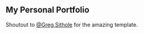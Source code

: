 ## My Personal Portfolio
Shoutout to [@Greg Sithole](https://github.com/GregSithole) for the amazing template.
